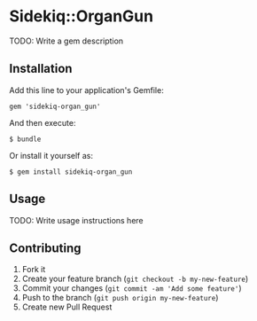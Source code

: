 # Sidekiq::OrganGun

TODO: Write a gem description

## Installation

Add this line to your application's Gemfile:

    gem 'sidekiq-organ_gun'

And then execute:

    $ bundle

Or install it yourself as:

    $ gem install sidekiq-organ_gun

## Usage

TODO: Write usage instructions here

## Contributing

1. Fork it
2. Create your feature branch (`git checkout -b my-new-feature`)
3. Commit your changes (`git commit -am 'Add some feature'`)
4. Push to the branch (`git push origin my-new-feature`)
5. Create new Pull Request
